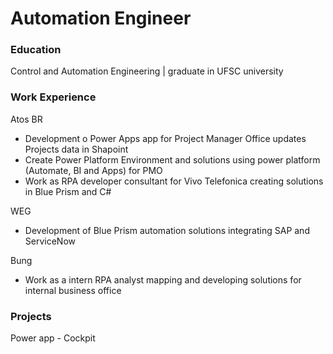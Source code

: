 # Automation Engineer

### Education
Control and Automation Engineering | graduate in UFSC university

### Work Experience
Atos BR
- Development o Power Apps app for Project Manager Office updates Projects data in Shapoint
- Create Power Platform Environment and solutions using power platform (Automate, BI and Apps) for PMO
- Work as RPA developer consultant for Vivo Telefonica creating solutions in Blue Prism and C#

WEG
- Development of Blue Prism automation solutions integrating SAP and ServiceNow

Bung
- Work as a intern RPA analyst mapping and developing solutions for internal business office

### Projects
Power app - Cockpit

